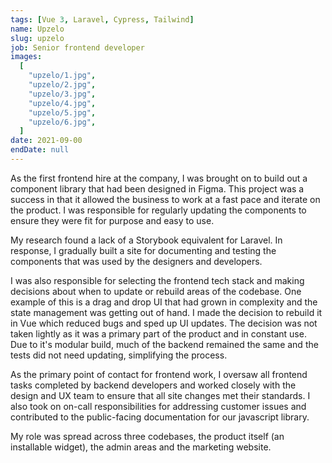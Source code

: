 ```yaml
---
tags: [Vue 3, Laravel, Cypress, Tailwind]
name: Upzelo
slug: upzelo
job: Senior frontend developer
images:
  [
    "upzelo/1.jpg",
    "upzelo/2.jpg",
    "upzelo/3.jpg",
    "upzelo/4.jpg",
    "upzelo/5.jpg",
    "upzelo/6.jpg",
  ]
date: 2021-09-00
endDate: null
---
```


As the first frontend hire at the company, I was brought on to build out a component library that had been designed in Figma. This project was a success in that it allowed the business to work at a fast pace and iterate on the product. I was responsible for regularly updating the components to ensure they were fit for purpose and easy to use.

My research found a lack of a Storybook equivalent for Laravel. In response, I gradually built a site for documenting and testing the components that was used by the designers and developers.

I was also responsible for selecting the frontend tech stack and making decisions about when to update or rebuild areas of the codebase. One example of this is a drag and drop UI that had grown in complexity and the state management was getting out of hand. I made the decision to rebuild it in Vue which reduced bugs and sped up UI updates. The decision was not taken lightly as it was a primary part of the product and in constant use. Due to it's modular build, much of the backend remained the same and the tests did not need updating, simplifying the process.

As the primary point of contact for frontend work, I oversaw all frontend tasks completed by backend developers and worked closely with the design and UX team to ensure that all site changes met their standards. I also took on on-call responsibilities for addressing customer issues and contributed to the public-facing documentation for our javascript library.

My role was spread across three codebases, the product itself (an installable widget), the admin areas and the marketing website.
